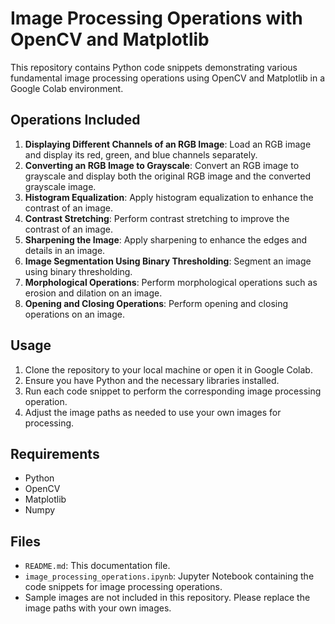 # Image Processing Operations with OpenCV and Matplotlib

This repository contains Python code snippets demonstrating various fundamental image processing operations using OpenCV and Matplotlib in a Google Colab environment.

## Operations Included

1. **Displaying Different Channels of an RGB Image**: Load an RGB image and display its red, green, and blue channels separately.
2. **Converting an RGB Image to Grayscale**: Convert an RGB image to grayscale and display both the original RGB image and the converted grayscale image.
3. **Histogram Equalization**: Apply histogram equalization to enhance the contrast of an image.
4. **Contrast Stretching**: Perform contrast stretching to improve the contrast of an image.
5. **Sharpening the Image**: Apply sharpening to enhance the edges and details in an image.
6. **Image Segmentation Using Binary Thresholding**: Segment an image using binary thresholding.
7. **Morphological Operations**: Perform morphological operations such as erosion and dilation on an image.
8. **Opening and Closing Operations**: Perform opening and closing operations on an image.

## Usage

1. Clone the repository to your local machine or open it in Google Colab.
2. Ensure you have Python and the necessary libraries installed.
3. Run each code snippet to perform the corresponding image processing operation.
4. Adjust the image paths as needed to use your own images for processing.

## Requirements

- Python
- OpenCV
- Matplotlib
- Numpy

## Files

- `README.md`: This documentation file.
- `image_processing_operations.ipynb`: Jupyter Notebook containing the code snippets for image processing operations.
- Sample images are not included in this repository. Please replace the image paths with your own images.

